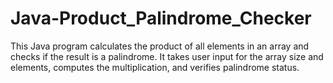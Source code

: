 # Java-Product_Palindrome_Checker
This Java program calculates the product of all elements in an array and checks if the result is a palindrome. It takes user input for the array size and elements, computes the multiplication, and verifies palindrome status.
